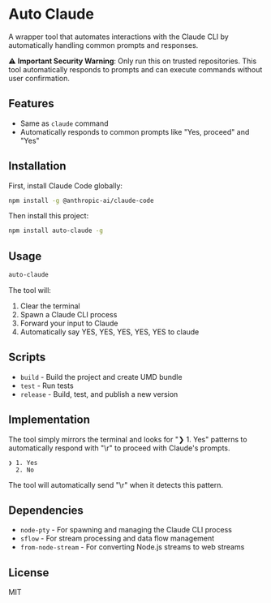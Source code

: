 # Auto Claude

A wrapper tool that automates interactions with the Claude CLI by automatically handling common prompts and responses.

⚠️ **Important Security Warning**: Only run this on trusted repositories. This tool automatically responds to prompts and can execute commands without user confirmation.

## Features

- Same as `claude` command
- Automatically responds to common prompts like "Yes, proceed" and "Yes"

## Installation

First, install Claude Code globally:

```bash
npm install -g @anthropic-ai/claude-code
```

Then install this project:

```bash
npm install auto-claude -g
```

## Usage


```bash
auto-claude
```

The tool will:
1. Clear the terminal
2. Spawn a Claude CLI process
3. Forward your input to Claude
4. Automatically say YES, YES, YES, YES, YES to claude

## Scripts

- `build` - Build the project and create UMD bundle
- `test` - Run tests
- `release` - Build, test, and publish a new version

## Implementation

The tool simply mirrors the terminal and looks for "❯ 1. Yes" patterns to automatically respond with "\r" to proceed with Claude's prompts.

```
❯ 1. Yes
  2. No
```

The tool will automatically send "\r" when it detects this pattern.

## Dependencies

- `node-pty` - For spawning and managing the Claude CLI process
- `sflow` - For stream processing and data flow management
- `from-node-stream` - For converting Node.js streams to web streams

## License

MIT
